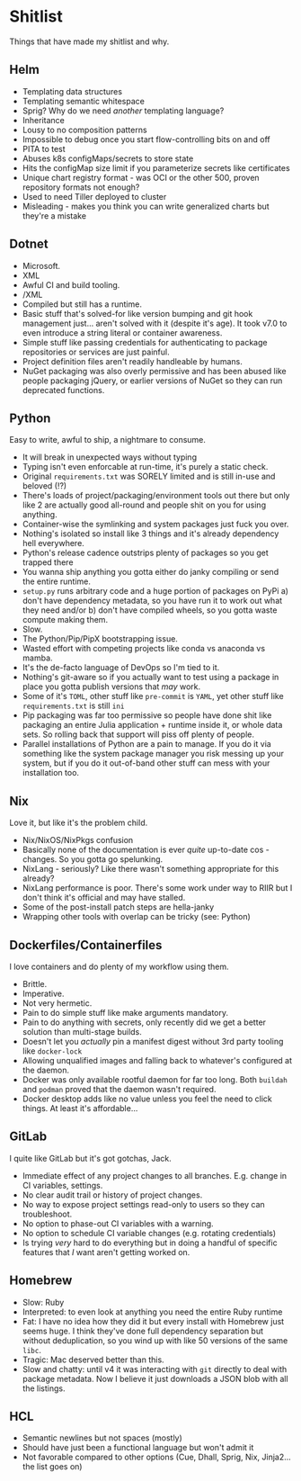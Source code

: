 # Shitlist

Things that have made my shitlist and why.

## Helm

- Templating data structures
- Templating semantic whitespace
- Sprig? Why do we need _another_ templating language?
- Inheritance
- Lousy to no composition patterns
- Impossible to debug once you start flow-controlling bits on and off
- PITA to test
- Abuses k8s configMaps/secrets to store state
- Hits the configMap size limit if you parameterize secrets like certificates
- Unique chart registry format - was OCI or the other 500, proven repository formats not enough?
- Used to need Tiller deployed to cluster
- Misleading - makes you think you can write generalized charts but they're a mistake

## Dotnet

- Microsoft.
- XML
- Awful CI and build tooling.
- /XML
- Compiled but still has a runtime.
- Basic stuff that's solved-for like version bumping and git hook management just... aren't solved with it (despite it's age). It took v7.0 to even introduce a string literal or container awareness.
- Simple stuff like passing credentials for authenticating to package repositories or services are just painful.
- Project definition files aren't readily handleable by humans.
- NuGet packaging was also overly permissive and has been abused like people packaging jQuery, or earlier versions of NuGet so they can run deprecated functions.

## Python

Easy to write, awful to ship, a nightmare to consume.

- It will break in unexpected ways without typing
- Typing isn't even enforcable at run-time, it's purely a static check.
- Original `requirements.txt` was SORELY limited and is still in-use and beloved (⁉)
- There's loads of project/packaging/environment tools out there but only like 2 are actually good all-round and people shit on you for using anything.
- Container-wise the symlinking and system packages just fuck you over.
- Nothing's isolated so install like 3 things and it's already dependency hell everywhere.
- Python's release cadence outstrips plenty of packages so you get trapped there
- You wanna ship anything you gotta either do janky compiling or send the entire runtime.
- `setup.py` runs arbitrary code and a huge portion of packages on PyPi a) don't have dependency metadata, so you have run it to work out what they need and/or b) don't have compiled wheels, so you gotta waste compute making them.
- Slow.
- The Python/Pip/PipX bootstrapping issue.
- Wasted effort with competing projects like conda vs anaconda vs mamba.
- It's the de-facto language of DevOps so I'm tied to it.
- Nothing's git-aware so if you actually want to test using a package in place you gotta publish versions that _may_ work.
- Some of it's `TOML`, other stuff like `pre-commit` is `YAML`, yet other stuff like `requirements.txt` is still `ini`
- Pip packaging was far too permissive so people have done shit like packaging an entire Julia application + runtime inside it, or whole data sets. So rolling back that support will piss off plenty of people.
- Parallel installations of Python are a pain to manage. If you do it via something like the system package manager you risk messing up your system, but if you do it out-of-band other stuff can mess with your installation too.

## Nix

Love it, but like it's the problem child.

- Nix/NixOS/NixPkgs confusion
- Basically none of the documentation is ever _quite_ up-to-date cos - changes. So you gotta go spelunking.
- NixLang - seriously? Like there wasn't something appropriate for this already?
- NixLang performance is poor. There's some work under way to RIIR but I don't think it's official and may have stalled.
- Some of the post-install patch steps are hella-janky
- Wrapping other tools with overlap can be tricky (see: Python)

## Dockerfiles/Containerfiles

I love containers and do plenty of my workflow using them.

- Brittle.
- Imperative.
- Not very hermetic.
- Pain to do simple stuff like make arguments mandatory.
- Pain to do anything with secrets, only recently did we get a better solution than multi-stage builds.
- Doesn't let you _actually_ pin a manifest digest without 3rd party tooling like `docker-lock`
- Allowing unqualified images and falling back to whatever's configured at the daemon.
- Docker was only available rootful daemon for far too long. Both `buildah` and `podman` proved that the daemon wasn't required.
- Docker desktop adds like no value unless you feel the need to click things. At least it's affordable...

## GitLab

I quite like GitLab but it's got gotchas, Jack.

- Immediate effect of any project changes to all branches. E.g. change in CI variables, settings.
- No clear audit trail or history of project changes.
- No way to expose project settings read-only to users so they can troubleshoot.
- No option to phase-out CI variables with a warning.
- No option to schedule CI variable changes (e.g. rotating credentials)
- Is trying _very_ hard to do everything but in doing a handful of specific features that _I_ want aren't getting worked on.

## Homebrew

- Slow: Ruby
- Interpreted: to even look at anything you need the entire Ruby runtime
- Fat: I have no idea how they did it but every install with Homebrew just seems huge. I think they've done full dependency separation but without deduplication, so you wind up with like 50 versions of the same `libc`.
- Tragic: Mac deserved better than this.
- Slow and chatty: until v4 it was interacting with `git` directly to deal with package metadata. Now I believe it just downloads a JSON blob with all the listings.

## HCL

- Semantic newlines but not spaces (mostly)
- Should have just been a functional language but won't admit it
- Not favorable compared to other options (Cue, Dhall, Sprig, Nix, Jinja2... the list goes on)

